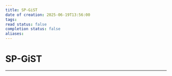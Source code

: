 ```yaml
---
title: SP-GiST
date of creation: 2025-06-19T13:56:00
tags: 
read status: false
completion status: false
aliases:
---
```

# SP-GiST
---
